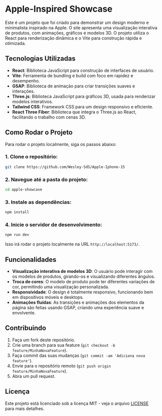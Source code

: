 
# Apple-Inspired Showcase

Este é um projeto que foi criado para demonstrar um design moderno e minimalista inspirado na Apple. O site apresenta uma visualização interativa de produtos, com animações, gráficos e modelos 3D. O projeto utiliza o React para renderização dinâmica e o Vite para construção rápida e otimizada.

## Tecnologias Utilizadas

- **React**: Biblioteca JavaScript para construção de interfaces de usuário.
- **Vite**: Ferramenta de bundling e build com foco em rapidez e desempenho.
- **GSAP**: Biblioteca de animação para criar transições suaves e interações.
- **Three.js**: Biblioteca JavaScript para gráficos 3D, usada para renderizar modelos interativos.
- **Tailwind CSS**: Framework CSS para um design responsivo e eficiente.
- **React Three Fiber**: Biblioteca que integra o Three.js ao React, facilitando o trabalho com cenas 3D.

## Como Rodar o Projeto

Para rodar o projeto localmente, siga os passos abaixo:

### 1. Clone o repositório:

```bash
git clone https://github.com/Wesley-SdS/Apple-Iphone-15
```

### 2. Navegue até a pasta do projeto:

```bash
cd apple-showcase
```

### 3. Instale as dependências:

```bash
npm install
```

### 4. Inicie o servidor de desenvolvimento:

```bash
npm run dev
```

Isso irá rodar o projeto localmente na URL `http://localhost:5173/`.

## Funcionalidades

- **Visualização interativa de modelos 3D**: O usuário pode interagir com os modelos de produtos, girando-os e visualizando diferentes ângulos.
- **Troca de cores**: O modelo de produto pode ter diferentes variações de cor, permitindo uma visualização personalizada.
- **Responsividade**: O design é totalmente responsivo, funcionando bem em dispositivos móveis e desktops.
- **Animações fluídas**: As transições e animações dos elementos da página são feitas usando GSAP, criando uma experiência suave e envolvente.

## Contribuindo

1. Faça um fork deste repositório.
2. Crie uma branch para sua feature (`git checkout -b feature/MinhaNovaFeature`).
3. Faça commit das suas mudanças (`git commit -am 'Adiciona nova feature'`).
4. Envie para o repositório remoto (`git push origin feature/MinhaNovaFeature`).
5. Abra um pull request.

## Licença

Este projeto está licenciado sob a licença MIT - veja o arquivo [LICENSE](LICENSE) para mais detalhes.
